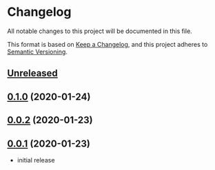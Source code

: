 # Changelog

All notable changes to this project will be documented in this file.

This format is based on [Keep a Changelog], and this project adheres to [Semantic Versioning].

## [Unreleased]

## [0.1.0] (2020-01-24)

## [0.0.2] (2020-01-23)

## [0.0.1] (2020-01-23)

* initial release

<!-- links -->

[Unreleased]: https://github.com/ubnt-intrepid/mimicaw/compare/v0.1.0...HEAD
[0.1.0]: https://github.com/ubnt-intrepid/mimicaw/compare/v0.0.2...v0.1.0
[0.0.2]: https://github.com/ubnt-intrepid/mimicaw/compare/v0.0.1...v0.0.2
[0.0.1]: https://github.com/ubnt-intrepid/mimicaw/tree/v0.0.1

[Keep a Changelog]: https://keepachangelog.com/en/1.0.0/
[Semantic Versioning]: https://semver.org/spec/v2.0.0.html
